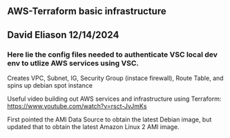 ## AWS-Terraform basic infrastructure
## David Eliason 12/14/2024

### Here lie the config files needed to authenticate VSC local dev env to utlize AWS services using VSC.

Creates VPC, Subnet, IG, Security Group (instace firewall), Route Table, and spins up debian spot instance

Useful video building out AWS services and infrastructure using Terraform: https://www.youtube.com/watch?v=rsct-JvJmKs

First pointed the AMI Data Source to obtain the latest Debian image, but updated that to obtain the latest Amazon Linux 2 AMI image.
